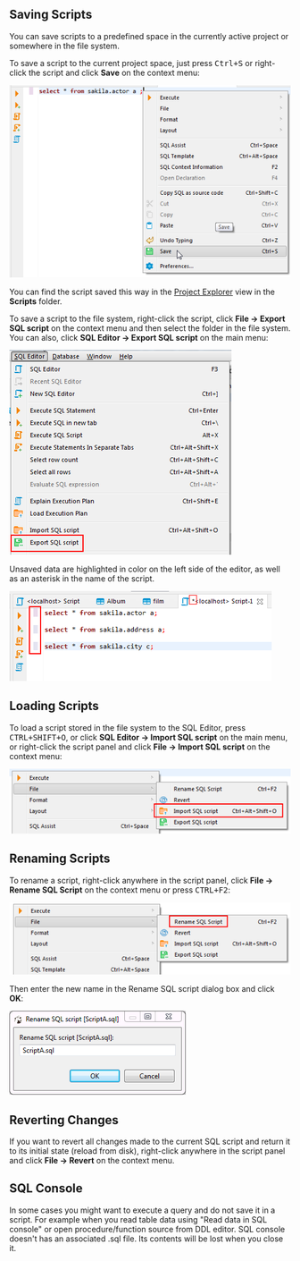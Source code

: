 ## Saving Scripts
You can save scripts to a predefined space in the currently active project or somewhere in the file system.

To save a script to the current project space, just press <kbd>Ctrl+S</kbd> or right-click the script and click **Save** on the context menu:

![](images/ug/Save-Script.png)

You can find the script saved this way in the [Project Explorer](Project-Explorer) view in the **Scripts** folder.

To save a script to the file system, right-click the script, click **File -> Export SQL script** on the context menu and then select the folder in the file system.
You can also, click **SQL Editor -> Export SQL script** on the main menu:

![](images/ug/Save-script-to-file.png)

Unsaved data are highlighted in color on the left side of the editor, as well as an asterisk in the name of the script.

![](images/ug/Script-changes.png)

## Loading Scripts
To load a script stored in the file system to the SQL Editor, press <kbd>CTRL+SHIFT+O</kbd>, or click **SQL Editor -> Import SQL script** on the main menu, or right-click the script panel and click **File -> Import SQL script** on the context menu:

![](images/ug/Load-script.png)

## Renaming Scripts
To rename a script, right-click anywhere in the script panel, click **File -> Rename SQL Script** on the context menu or press <kbd>CTRL+F2</kbd>:

![](images/ug/Rename-script.png)

Then enter the new name in the Rename SQL script dialog box and click **OK**:

![](images/ug/Rename-script-dialog.png)

## Reverting Changes
If you want to revert all changes made to the current SQL script and return it to its initial state (reload from disk), right-click anywhere in the script panel and click **File -> Revert** on the context menu. 

## SQL Console
In some cases you might want to execute a query and do not save it in a script. For example when you read table data using "Read data in SQL console" or open procedure/function source from DDL editor.
SQL console doesn't has an associated .sql file. Its contents will be lost when you close it.
